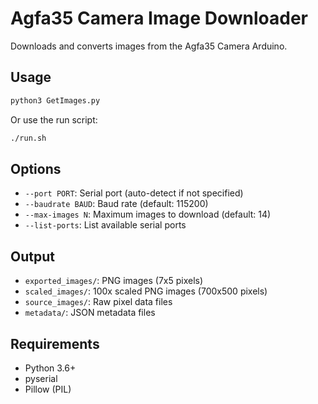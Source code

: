 # Agfa35 Camera Image Downloader

Downloads and converts images from the Agfa35 Camera Arduino.

## Usage

```bash
python3 GetImages.py
```

Or use the run script:
```bash
./run.sh
```

## Options

- `--port PORT`: Serial port (auto-detect if not specified)
- `--baudrate BAUD`: Baud rate (default: 115200)
- `--max-images N`: Maximum images to download (default: 14)
- `--list-ports`: List available serial ports

## Output

- `exported_images/`: PNG images (7x5 pixels)
- `scaled_images/`: 100x scaled PNG images (700x500 pixels)
- `source_images/`: Raw pixel data files
- `metadata/`: JSON metadata files

## Requirements

- Python 3.6+
- pyserial
- Pillow (PIL)